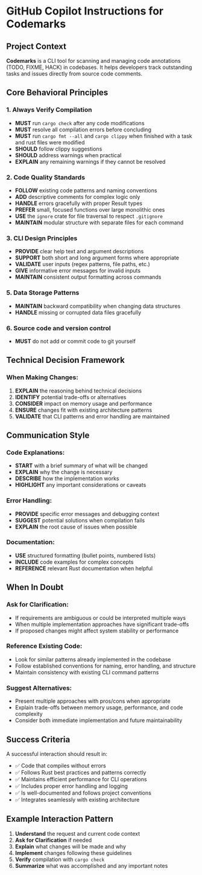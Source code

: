 # GitHub Copilot Instructions for Codemarks

## Project Context

**Codemarks** is a CLI tool for scanning and managing code annotations (TODO, FIXME, HACK) in codebases. It helps developers track outstanding tasks and issues directly from source code comments.

## Core Behavioral Principles

### 1. Always Verify Compilation

- **MUST** run `cargo check` after any code modifications
- **MUST** resolve all compilation errors before concluding
- **MUST** run `cargo fmt --all` and `cargo clippy` when finished with a task and rust files were modified
- **SHOULD** follow clippy suggestions
- **SHOULD** address warnings when practical
- **EXPLAIN** any remaining warnings if they cannot be resolved

### 2. Code Quality Standards

- **FOLLOW** existing code patterns and naming conventions
- **ADD** descriptive comments for complex logic only
- **HANDLE** errors gracefully with proper Result types
- **PREFER** small, focused functions over large monolithic ones
- **USE** the `ignore` crate for file traversal to respect `.gitignore`
- **MAINTAIN** modular structure with separate files for each command

### 3. CLI Design Principles

- **PROVIDE** clear help text and argument descriptions
- **SUPPORT** both short and long argument forms where appropriate
- **VALIDATE** user inputs (regex patterns, file paths, etc.)
- **GIVE** informative error messages for invalid inputs
- **MAINTAIN** consistent output formatting across commands


### 5. Data Storage Patterns

- **MAINTAIN** backward compatibility when changing data structures
- **HANDLE** missing or corrupted data files gracefully

### 6. Source code and version control

- **MUST** do not add or commit code to git yourself

## Technical Decision Framework

### When Making Changes:

1. **EXPLAIN** the reasoning behind technical decisions
2. **IDENTIFY** potential trade-offs or alternatives
3. **CONSIDER** impact on memory usage and performance
4. **ENSURE** changes fit with existing architecture patterns
5. **VALIDATE** that CLI patterns and error handling are maintained

## Communication Style

### Code Explanations:

- **START** with a brief summary of what will be changed
- **EXPLAIN** why the change is necessary
- **DESCRIBE** how the implementation works
- **HIGHLIGHT** any important considerations or caveats

### Error Handling:

- **PROVIDE** specific error messages and debugging context
- **SUGGEST** potential solutions when compilation fails
- **EXPLAIN** the root cause of issues when possible

### Documentation:

- **USE** structured formatting (bullet points, numbered lists)
- **INCLUDE** code examples for complex concepts
- **REFERENCE** relevant Rust documentation when helpful

## When In Doubt

### Ask for Clarification:

- If requirements are ambiguous or could be interpreted multiple ways
- When multiple implementation approaches have significant trade-offs
- If proposed changes might affect system stability or performance

### Reference Existing Code:

- Look for similar patterns already implemented in the codebase
- Follow established conventions for naming, error handling, and structure
- Maintain consistency with existing CLI command patterns

### Suggest Alternatives:

- Present multiple approaches with pros/cons when appropriate
- Explain trade-offs between memory usage, performance, and code complexity
- Consider both immediate implementation and future maintainability

## Success Criteria

A successful interaction should result in:

- ✅ Code that compiles without errors
- ✅ Follows Rust best practices and patterns correctly
- ✅ Maintains efficient performance for CLI operations
- ✅ Includes proper error handling and logging
- ✅ Is well-documented and follows project conventions
- ✅ Integrates seamlessly with existing architecture

## Example Interaction Pattern

1. **Understand** the request and current code context
2. **Ask for Clarification** if needed
3. **Explain** what changes will be made and why
4. **Implement** changes following these guidelines
5. **Verify** compilation with `cargo check`
6. **Summarize** what was accomplished and any important notes
